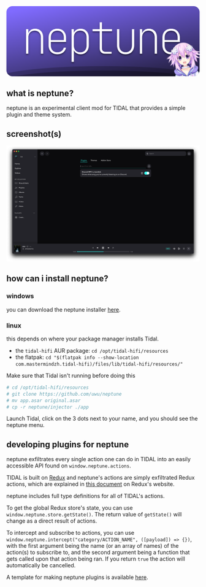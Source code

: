![neptune](https://github.com/uwu/neptune/raw/master/assets/banner.svg)

## what is neptune?
neptune is an experimental client mod for TIDAL that provides a simple plugin and theme system.

## screenshot(s)
![a screenshot of the neptune settings tab](https://github.com/uwu/neptune/raw/master/assets/neptune-screenshot.png)

## how can i install neptune?

### windows
you can download the neptune installer [here](https://github.com/uwu/neptune-installer/releases).

### linux
this depends on where your package manager installs Tidal.

- the `tidal-hifi` AUR package: `cd /opt/tidal-hifi/resources`
- the flatpak: `cd "$(flatpak info --show-location com.mastermindzh.tidal-hifi)/files/lib/tidal-hifi/resources/"`

Make sure that Tidal isn't running before doing this

```sh
# cd /opt/tidal-hifi/resources
# git clone https://github.com/uwu/neptune
# mv app.asar original.asar
# cp -r neptune/injector ./app
```

Launch Tidal, click on the 3 dots next to your name, and you should see the neptune menu.

## developing plugins for neptune
neptune exfiltrates every single action one can do in TIDAL into an easily accessible API found on `window.neptune.actions`.

TIDAL is built on [Redux](https://redux.js.org) and neptune's actions are simply exfiltrated Redux actions, which are explained in [this document](https://redux.js.org/tutorials/fundamentals/part-2-concepts-data-flow#actions) on Redux's website.

neptune includes full type definitions for all of TIDAL's actions.

To get the global Redux store's state, you can use `window.neptune.store.getState()`. The return value of `getState()` will change as a direct result of actions.

To intercept and subscribe to actions, you can use `window.neptune.intercept("category/ACTION_NAME", ([payload]) => {})`, with the first argument being the name (or an array of names) of the action(s) to subscribe to, and the second argument being a function that gets called upon that action being ran. If you return `true` the action will automatically be cancelled.

A template for making neptune plugins is available [here](https://github.com/uwu/neptune-installer).
